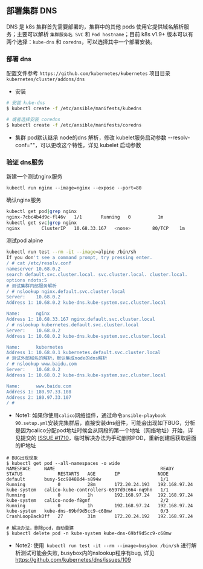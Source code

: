 ## 部署集群 DNS

DNS 是 k8s 集群首先需要部署的，集群中的其他 pods 使用它提供域名解析服务；主要可以解析 `集群服务名 SVC` 和 `Pod hostname`；目前 k8s v1.9+ 版本可以有两个选择：`kube-dns` 和 `coredns`，可以选择其中一个部署安装。

### 部署 dns

配置文件参考 `https://github.com/kubernetes/kubernetes` 项目目录 `kubernetes/cluster/addons/dns`

+ 安装 

``` bash
# 安装 kube-dns
$ kubectl create -f /etc/ansible/manifests/kubedns

# 或者选择安装 coredns
$ kubectl create -f /etc/ansible/manifests/coredns
```

+ 集群 pod默认继承 node的dns 解析，修改 kubelet服务启动参数 --resolv-conf=""，可以更改这个特性，详见 kubelet 启动参数

### 验证 dns服务

新建一个测试nginx服务

`kubectl run nginx --image=nginx --expose --port=80`

确认nginx服务

``` bash
kubectl get pod|grep nginx
nginx-7cbc4b4d9c-fl46v   1/1       Running   0          1m
kubectl get svc|grep nginx
nginx        ClusterIP   10.68.33.167   <none>        80/TCP    1m
```

测试pod alpine

``` bash
kubectl run test --rm -it --image=alpine /bin/sh
If you don't see a command prompt, try pressing enter.
/ # cat /etc/resolv.conf
nameserver 10.68.0.2
search default.svc.cluster.local. svc.cluster.local. cluster.local.
options ndots:5
# 测试集群内部服务解析
/ # nslookup nginx.default.svc.cluster.local
Server:    10.68.0.2
Address 1: 10.68.0.2 kube-dns.kube-system.svc.cluster.local

Name:      nginx
Address 1: 10.68.33.167 nginx.default.svc.cluster.local
/ # nslookup kubernetes.default.svc.cluster.local
Server:    10.68.0.2
Address 1: 10.68.0.2 kube-dns.kube-system.svc.cluster.local

Name:      kubernetes
Address 1: 10.68.0.1 kubernetes.default.svc.cluster.local
# 测试外部域名的解析，默认集成node的dns解析
/ # nslookup www.baidu.com
Server:    10.68.0.2
Address 1: 10.68.0.2 kube-dns.kube-system.svc.cluster.local

Name:      www.baidu.com
Address 1: 180.97.33.108
Address 2: 180.97.33.107
/ #
```

- Note1: 如果你使用`calico`网络组件，通过命令`ansible-playbook 90.setup.yml`安装完集群后，直接安装dns组件，可能会出现如下BUG，分析是因为calico分配pod地址时候会从网段的第一个地址（网络地址）开始，详见提交的 [ISSUE #1710](https://github.com/projectcalico/calico/issues/1710)，临时解决办法为手动删除POD，重新创建后获取后面的IP地址

```
# BUG出现现象
$ kubectl get pod --all-namespaces -o wide
NAMESPACE     NAME                                       READY     STATUS             RESTARTS   AGE       IP              NODE
default       busy-5cc98488d4-s894w                      1/1       Running            0          28m       172.20.24.193   192.168.97.24
kube-system   calico-kube-controllers-6597d9c664-nq9hn   1/1       Running            0          1h        192.168.97.24   192.168.97.24
kube-system   calico-node-f8gnf                          2/2       Running            0          1h        192.168.97.24   192.168.97.24
kube-system   kube-dns-69bf9d5cc9-c68mw                  0/3       CrashLoopBackOff   27         31m       172.20.24.192   192.168.97.24

# 解决办法，删除pod，自动重建
$ kubectl delete pod -n kube-system kube-dns-69bf9d5cc9-c68mw
```

- Note2: 使用``` kubectl run test -it --rm --image=busybox /bin/sh``` 进行解析测试可能会失败, busybox内的nslookup程序有bug, 详见 https://github.com/kubernetes/dns/issues/109
